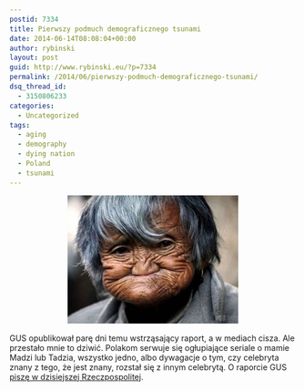 ```yaml
---
postid: 7334
title: Pierwszy podmuch demograficznego tsunami
date: 2014-06-14T08:08:04+00:00
author: rybinski
layout: post
guid: http://www.rybinski.eu/?p=7334
permalink: /2014/06/pierwszy-podmuch-demograficznego-tsunami/
dsq_thread_id:
  - 3150806233
categories:
  - Uncategorized
tags:
  - aging
  - demography
  - dying nation
  - Poland
  - tsunami
---
```

<p style="text-align: center;">
  <a href="/uploads/2014/06/old_lady.jpg"><img class="size-medium wp-image-7335 aligncenter" title="old_lady" src="/uploads/2014/06/old_lady-300x225.jpg" alt="" width="300" height="225" /></a>
</p>

GUS opublikował parę dni temu wstrząsający raport, a w mediach cisza. Ale przestało mnie to dziwić. Polakom serwuje się ogłupiające seriale o mamie Madzi lub Tadzia, wszystko jedno, albo dywagacje o tym, czy celebryta znany z tego, że jest znany, rozstał się z innym celebrytą. O raporcie GUS [piszę w dzisiejszej Rzeczpospolitej](http://www.ekonomia.rp.pl/artykul/706249,1117916-Pierwszy-podmuch-demograficznego-tsunami.html).
